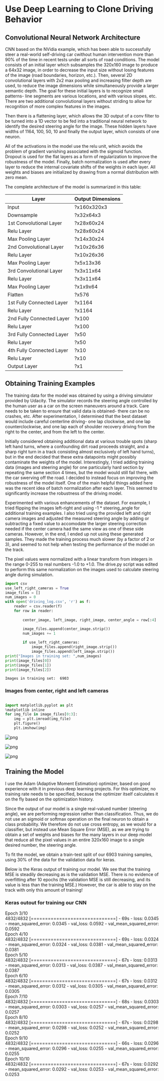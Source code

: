 
# Use Deep Learning to Clone Driving Behavior

## Convolutional Neural Network Architecture

CNN based on the NVidia example, which has been able to successfully steer a real-world self-driving car cwithout human intervention more than 90% of the time in recent tests under all sorts of road conditions. The model consists of an initial layer which subsamples the 320x160 image to produce a 64x32 image, in order to decrease the input size without losing features of the image (road boundaries, horizon, etc.). Then, several 2D convolutional layers with 2x2 max pooling and increasing filter depth are used, to reduce the image dimensions while simultaneously provide a larger semantic depth. The goal for these initial layers is to recognize small patterns- line segments are various locations, and with various slopes, etc.  There are two additional convolutional layers without striding to allow for recognition of more complex features in the images. 

Then there is a flattening layer, which allows the 3D output of a conv filter to be turned into a 1D vector to be fed into a traditional neural network to identify the desired steering angle for the image. These hidden layers have widths of 1164, 100, 50, 10 and finally the output layer, which consists of one neuron.

All of the activations in the model use the relu unit, which avoids the problem of gradient vanishing associated with the sigmoid function. Dropout is used for the flat layers as a form of regularization to improve the robustness of the model. Finally, batch normalization is used after every layer to reduce the internal covariate shifts of the weights in each layer. All weights and biases are initialized by drawing from a normal distribution with zero mean.

The complete architecture of the model is summarized in this table:



|Layer                     |Output Dimensions    | 
|--------------------------|---------------------|
|Input                     | ?x160x320x3         |
|Downsample                | ?x32x64x3           |
|1st Convolutional Layer   | ?x28x60x24          |
|    Relu Layer            | ?x28x60x24          |
|    Max Pooling Layer     | ?x14x30x24          |
|2nd Convolutional Layer   | ?x10x26x36          | 
|    Relu Layer            | ?x10x26x36          |
|    Max Pooling Layer     | ?x5x13x36           |
|3rd Convolutional Layer   | ?x3x11x64           |
|    Relu Layer            | ?x3x11x64           |
|    Max Pooling Layer     | ?x1x9x64            |
|Flatten                   | ?x576               |
|1st Fully Connected Layer | ?x1164              |
|    Relu Layer            | ?x1164              |
|2nd Fully Connected Layer | ?x100               |
|    Relu Layer            | ?x100               |
|3rd Fully Connected Layer | ?x50                |
|    Relu Layer            | ?x50                |
|4th Fully Connected Layer | ?x10                |
|    Relu Layer            | ?x10                |
|Output Layer              | ?x1                 | 

## Obtaining Training Examples

The training data for the model was obtained by using a driving simulator provided by Udacity. The simulator records the steering angle controlled by the human user as a car on the screen maneuvers around a track. Care needs to be taken to ensure that valid data is obtained- there can be no crashes, etc. After experimentation, I determined that the best dataset would include careful centerline driving- one lap clockwise, and one lap counterclockwise, and one lap each of shoulder recovery driving from the right to the center, and from the left to the center. 

Initially considered obtaining additional data at various trouble spots (sharp left hand turns, where a confounding dirt road proceeds straight, and a sharp right turn in a track consisting almost exclusively of left hand turns), but in the end decided that these extra datapoints might possibly contaminate the weights of the model. Interestingly, I tried adding training data (images and steering angle) for one particularly hard section by repeating the same section 4 times, but the model would still fail there, with the car swerving off the road. I decided to instead focus on improving the robustness of the model itself. One of the main helpful things added here was the recent idea of batch normalization after each layer. This seemed to significantly increase the robustness of the driving model.

Experimented with various enhancements of the dataset. For example, I tried flipping the images left-right and using -1 * steering_angle for additional training examples. I also tried using the provided left and right camera images and adjusted the measured steering angle by adding or subtracting a fixed value to accomodate the larger steering correction needed if the center camera had the same view as one of these side cameras. However, in the end, I ended up not using these generated samples. They made the training process much slower (by a factor of 2 or 3), and seemed to not help when testing the performance of the model on the track.

The pixel values were normalized with a linear transform from integers in the range 0-255 to real numbers -1.0 to +1.0. The drive.py script was edited to perform this same normalization on the images used to calculate steering angle during simulation.


```python
import csv
use_left_right_cameras = True
image_files = []
num_images = 0
with open('driving_log.csv', 'r') as f:
    reader = csv.reader(f)
    for row in reader:
        
        center_image, left_image, right_image, center_angle = row[:4]

        image_files.append(center_image.strip())
        num_images += 1
            
        if use_left_right_cameras:
            image_files.append(right_image.strip())
            image_files.append(left_image.strip())
print("Images in training set: ",num_images)
print(image_files[0])
print(image_files[1])
print(image_files[2])
```

    Images in training set:  6903


### Images from center, right and left cameras


```python

import matplotlib.pyplot as plt
%matplotlib inline
for img_file in image_files[0:3]:
    img = plt.imread(img_file)
    plt.figure()
    plt.imshow(img)
```


![png](1.png)



![png](2.png)



![png](3.png)


## Training the Model

I use the Adam (Adaptive Moment Estimation) optimizer, based on good experience with it in previous deep learning projects. For this optimizer, no training rate needs to be specified, because the optimizer itself calculates it on the fly based on the optimization history. 

Since the output of our model is a single real-valued number (steering angle), we are performing regression rather than classification. Thus, we do not use an sigmoid or softmax operation on the final neuron to obtain a class probability. We therefore do not use cross entropy, as we would for a classifier, but instead use Mean Square Error (MSE), as we are trying to obtain a set of weights and biases for the many layers in our deep model that reduce all the pixel values in an entire 320x160 image to a single desired number, the steering angle.

To fit the model, we obtain a train-test split of our 6903 training samples, using 30% of the data for the validation
data for keras. 

Below is the Keras output of training our model. We see that the training MSE is steadily decreasing as is the validation MSE. There is no evidence of overfitting after 10 epochs (the validation MSE is still decreasing, and its value is less than the training MSE.) However, the car is able to stay on the track with only this amount of training!

### Keras outout for training our CNN 

Epoch 3/10  
4832/4832 [==============================] - 69s - loss: 0.0345 - mean_squared_error: 0.0345 - val_loss: 0.0592 - val_mean_squared_error: 0.0592  
Epoch 4/10  
4832/4832 [==============================] - 69s - loss: 0.0324 - mean_squared_error: 0.0324 - val_loss: 0.0381 - val_mean_squared_error: 0.0381  
Epoch 5/10  
4832/4832 [==============================] - 67s - loss: 0.0313 - mean_squared_error: 0.0313 - val_loss: 0.0387 - val_mean_squared_error: 0.0387  
Epoch 6/10  
4832/4832 [==============================] - 67s - loss: 0.0312 - mean_squared_error: 0.0312 - val_loss: 0.0305 - val_mean_squared_error: 0.0305  
Epoch 7/10  
4832/4832 [==============================] - 68s - loss: 0.0303 - mean_squared_error: 0.0303 - val_loss: 0.0257 - val_mean_squared_error: 0.0257  
Epoch 8/10  
4832/4832 [==============================] - 67s - loss: 0.0298 - mean_squared_error: 0.0298 - val_loss: 0.0252 - val_mean_squared_error: 0.0252  
Epoch 9/10  
4832/4832 [==============================] - 66s - loss: 0.0296 - mean_squared_error: 0.0296 - val_loss: 0.0255 - val_mean_squared_error: 0.0255  
Epoch 10/10  
4832/4832 [==============================] - 67s - loss: 0.0292 - mean_squared_error: 0.0292 - val_loss: 0.0253 - val_mean_squared_error: 0.0253  


```python

```
